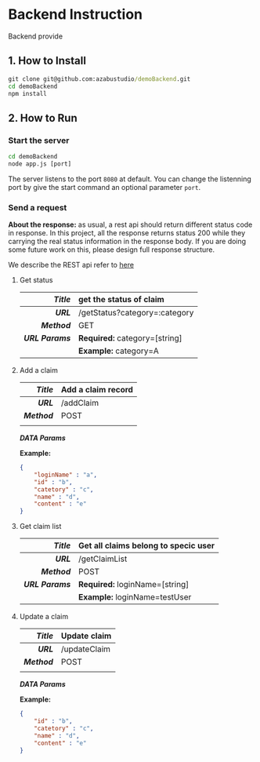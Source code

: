 # Backend Instruction

Backend provide

## 1. How to Install

  ```cmd
  git clone git@github.com:azabustudio/demoBackend.git
  cd demoBackend
  npm install
  ```

## 2. How to Run

### Start the server

  ```cmd
  cd demoBackend
  node app.js [port]
  ```
The server listens to the port `8080` at default.
You can change the listenning port by give the start command an optional parameter `port`.

### Send a request

**About the response:** as usual, a rest api should return different status code in response. In this project, all the response returns status 200 while they carrying the real status information in the response body. If you are doing some future work on this, please design full response structure.

We describe the REST api refer to [here](https://bocoup.com/blog/documenting-your-api)

1. Get status

    |___Title___|get the status of claim|
    |-:|:-|
    |___URL___|/getStatus?category=:category|
    |___Method___|GET|
    |___URL Params___|**Required:** category=[string]|
    ||**Example:** category=A|

1. Add a claim

    |___Title___|Add a claim record|
    |-:|:-|
    |___URL___|/addClaim|
    |___Method___|POST|
    |||

    ___DATA Params___

    **Example:**
    ```json
    {
        "loginName" : "a",
        "id" : "b",
        "catetory" : "c",
        "name" : "d",
        "content" : "e"
    }
    ```
1. Get claim list

    |___Title___|Get all claims belong to specic user|
    |-:|:-|
    |___URL___|/getClaimList|
    |___Method___|POST|
    |___URL Params___|**Required:** loginName=[string]|
    ||**Example:** loginName=testUser|

1. Update a claim

    |___Title___|Update claim|
    |-:|:-|
    |___URL___|/updateClaim|
    |___Method___|POST|
    |||

    ___DATA Params___

      **Example:**
      ```json
      {
          "id" : "b",
          "catetory" : "c",
          "name" : "d",
          "content" : "e"
      }
      ```

